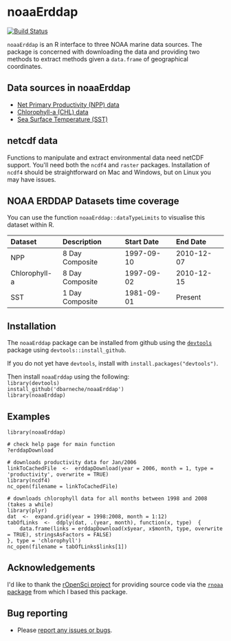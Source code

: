 noaaErddap
==========



[![Build Status](https://api.travis-ci.org/dbarneche/noaaErddap.png?branch=master)](https://travis-ci.org/dbarneche/noaaErddap)

`noaaErddap` is an R interface to three NOAA marine data sources. The package is concerned with downloading the data and providing two methods to extract methods given a `data.frame` of geographical coordinates.

## Data sources in noaaErddap

* [Net Primary Productivity (NPP) data](http://coastwatch.pfeg.noaa.gov/erddap/griddap/erdPPbfp18day.html)
* [Chlorophyll-a (CHL) data](http://coastwatch.pfeg.noaa.gov/erddap/griddap/erdSW1chla8day.html)
* [Sea Surface Temperature (SST)](http://www.esrl.noaa.gov/psd/data/gridded/data.noaa.oisst.v2.highres.html)

## netcdf data

Functions to manipulate and extract environmental data need netCDF support. You'll need both the `ncdf4` and `raster` packages. Installation of `ncdf4` should be straightforward on Mac and Windows, but on Linux you may have issues.

## NOAA ERDDAP Datasets time coverage

You can use the function `noaaErddap::dataTypeLimits` to visualise this dataset within R.


|Dataset       |Description     |Start Date |End Date   |
|:-------------|:---------------|:----------|:----------|
|NPP           |8 Day Composite |1997-09-10 |2010-12-07 |
|Chlorophyll-a |8 Day Composite |1997-09-02 |2010-12-15 |
|SST           |1 Day Composite |1981-09-01 |Present    |

## Installation

The `noaaErddap` package can be installed from github using the [`devtools`](https://cran.r-project.org/web/packages/devtools/index.html) package using `devtools::install_github`.

If you do not yet have `devtools`, install with `install.packages("devtools")`.

Then install `noaaErddap` using the following:  
`library(devtools)`  
`install_github('dbarneche/noaaErddap')`  
`library(noaaErddap)`

## Examples

```
library(noaaErddap)

# check help page for main function
?erddapDownload

# downloads productivity data for Jan/2006
linkToCachedFile  <-  erddapDownload(year = 2006, month = 1, type = 'productivity', overwrite = TRUE)
library(ncdf4)
nc_open(filename = linkToCachedFile)

# downloads chlorophyll data for all months between 1998 and 2008 (takes a while)
library(plyr)
dat  <-  expand.grid(year = 1998:2008, month = 1:12)
tabOfLinks  <-  ddply(dat, .(year, month), function(x, type)  {
	data.frame(links = erddapDownload(x$year, x$month, type, overwrite = TRUE), stringsAsFactors = FALSE)
}, type = 'chlorophyll')
nc_open(filename = tabOfLinks$links[1])
```

## Acknowledgements

I'd like to thank the [rOpenSci project](https://ropensci.org/) for providing source code via the [`rnoaa` package](https://github.com/ropensci/rnoaa) from which I based this package.

## Bug reporting

* Please [report any issues or bugs](https://github.com/dbarneche/noaaErddap/issues).
